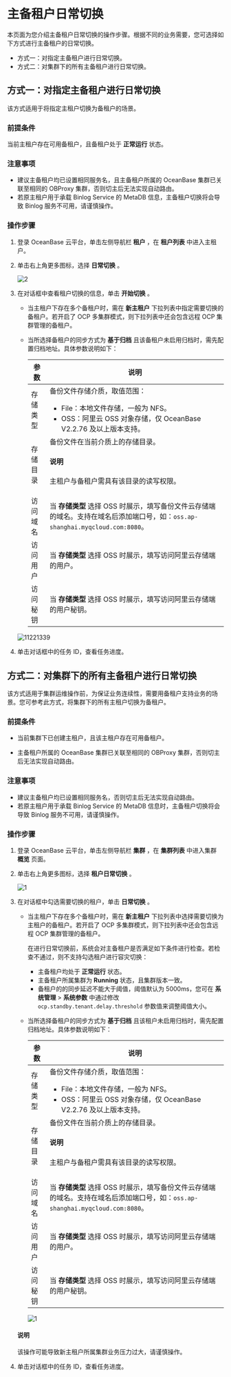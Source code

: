 # 主备租户日常切换

本页面为您介绍主备租户日常切换的操作步骤。根据不同的业务需要，您可选择如下方式进行主备租户的日常切换。

* 方式一：对指定主备租户进行日常切换。
* 方式二：对集群下的所有主备租户进行日常切换。

## 方式一：对指定主备租户进行日常切换

该方式适用于将指定主租户切换为备租户的场景。

### 前提条件

当前主租户存在可用备租户，且备租户处于 **正常运行** 状态。

### 注意事项

* 建议主备租户均已设置相同服务名，且主备租户所属的 OceanBase 集群已关联至相同的 OBProxy 集群，否则切主后无法实现自动路由。
* 若原主租户用于承载 Binlog Service 的 MetaDB 信息，主备租户切换将会导致 Binlog 服务不可用，请谨慎操作。

### 操作步骤

1. 登录 OceanBase 云平台，单击左侧导航栏 **租户** ，在 **租户列表** 中进入主租户。

2. 单击右上角更多图标，选择 **日常切换** 。

   ![2](https://obbusiness-private.oss-cn-shanghai.aliyuncs.com/doc/img/ocp/431/%E6%97%A5%E5%B8%B8%E5%88%87%E6%8D%A2.png)

3. 在对话框中查看租户切换的信息，单击 **开始切换** 。

    * 当主租户下存在多个备租户时，需在 **新主租户** 下拉列表中指定需要切换的备租户。若开启了 OCP 多集群模式，则下拉列表中还会包含远程 OCP 集群管理的备租户。
    * 当所选择备租户的同步方式为 **基于归档** 且该备租户未启用归档时，需先配置归档地址。具体参数说明如下：

      |  参数  |  说明   |
      |--------|---------|
      | 存储类型  | 备份文件存储介质，取值范围：<ul><li>File：本地文件存储，一般为 NFS。</li><li>OSS：阿里云 OSS 对象存储，仅 OceanBase V2.2.76 及以上版本支持。</li></ul>|
      | 存储目录        | 备份文件在当前介质上的存储目录。<main id="notice" type='explain'><h4>说明</h4><p>主租户与备租户需具有该目录的读写权限。</p></main>  |
      | 访问域名        | 当 **存储类型** 选择 OSS 时展示，填写备份文件云存储端的域名。支持在域名后添加端口号，如：`oss.ap-shanghai.myqcloud.com:8080`。 |
      | 访问用户        | 当 **存储类型** 选择 OSS 时展示，填写访问阿里云存储端的用户。 |
      | 访问秘钥        | 当 **存储类型** 选择 OSS 时展示，填写访问阿里云存储端的用户秘钥。    |

   ![11221339](https://obbusiness-private.oss-cn-shanghai.aliyuncs.com/doc/img/ocp/431/%E6%97%A5%E5%B8%B8%E5%88%87%E6%8D%A2%E5%AF%B9%E8%AF%9D%E6%A1%86.png)

4. 单击对话框中的任务 ID，查看任务进度。

## 方式二：对集群下的所有主备租户进行日常切换

该方式适用于集群运维操作前，为保证业务连续性，需要用备租户支持业务的场景。您可参考此方式，将集群下的所有主租户切换为备租户。

### 前提条件

* 当前集群下已创建主租户，且该主租户存在可用备租户。

* 主备租户所属的 OceanBase 集群已关联至相同的 OBProxy 集群，否则切主后无法实现自动路由。

### 注意事项

* 建议主备租户均已设置相同服务名，否则切主后无法实现自动路由。
* 若原主租户用于承载 Binlog Service 的 MetaDB 信息时，主备租户切换将会导致 Binlog 服务不可用，请谨慎操作。

### 操作步骤

1. 登录 OceanBase 云平台，单击左侧导航栏 **集群** ，在 **集群列表** 中进入集群 **概览** 页面。

2. 单击右上角更多图标，选择 **租户日常切换** 。

   ![1](https://obbusiness-private.oss-cn-shanghai.aliyuncs.com/doc/img/ocp/420/%E7%A7%9F%E6%88%B7%E6%97%A5%E5%B8%B8%E5%88%87%E6%8D%A2-%E9%9B%86%E7%BE%A4.png)

3. 在对话框中勾选需要切换的租户，单击 **日常切换** 。

    * 当主租户下存在多个备租户时，需在 **新主租户** 下拉列表中选择需要切换为主租户的备租户。若开启了 OCP 多集群模式，则下拉列表中还会包含远程 OCP 集群管理的备租户。

      在进行日常切换前，系统会对主备租户是否满足如下条件进行检查。若检查不通过，则不支持勾选租户进行容灾切换：

      * 主备租户均处于 **正常运行** 状态。
      * 主备租户所属集群为 **Running** 状态，且集群版本一致。
      * 备租户的的同步延迟不能大于阈值，阈值默认为 5000ms，您可在 **系统管理** > **系统参数** 中通过修改 `ocp.standby.tenant.delay.threshold` 参数值来调整阈值大小。

    * 当所选择备租户的同步方式为 **基于归档** 且该租户未启用归档时，需先配置归档地址。具体参数说明如下：

      |  参数  |  说明   |
      |--------|---------|
      | 存储类型  | 备份文件存储介质，取值范围：<ul><li>File：本地文件存储，一般为 NFS。</li><li>OSS：阿里云 OSS 对象存储，仅 OceanBase V2.2.76 及以上版本支持。</li></ul>|
      | 存储目录        | 备份文件在当前介质上的存储目录。  <main id="notice" type='explain'><h4>说明</h4><p>主租户与备租户需具有该目录的读写权限。</p></main>  |
      | 访问域名        | 当 **存储类型** 选择 OSS 时展示，填写备份文件云存储端的域名。支持在域名后添加端口号，如：`oss.ap-shanghai.myqcloud.com:8080`。 |
      | 访问用户        | 当 **存储类型** 选择 OSS 时展示，填写访问阿里云存储端的用户。 |
      | 访问秘钥        | 当 **存储类型** 选择 OSS 时展示，填写访问阿里云存储端的用户秘钥。    |

      ![1](https://obbusiness-private.oss-cn-shanghai.aliyuncs.com/doc/img/ocp/430/%E7%A7%9F%E6%88%B7%E6%97%A5%E5%B8%B8%E5%88%87%E6%8D%A2.png)

    <main id="notice" type='explain'>
    <h4>说明</h4>
    <p>该操作可能导致新主租户所属集群业务压力过大，请谨慎操作。</p>
    </main>

4. 单击对话框中的任务 ID，查看任务进度。
